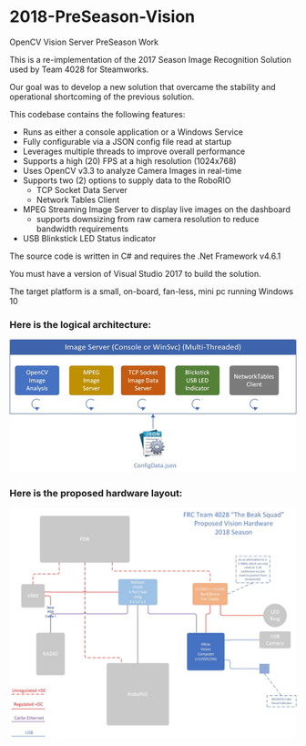 # 2018-PreSeason-Vision
OpenCV Vision Server PreSeason Work

This is a re-implementation of the 2017 Season Image Recognition Solution used by Team 4028 for Steamworks.

Our goal was to develop a new solution that overcame the stability and operational shortcoming of the previous solution.

This codebase contains the following features:

- Runs as either a console application or a Windows Service
- Fully configurable via a JSON config file read at startup
- Leverages multiple threads to improve overall performance
- Supports a high (20) FPS at a high resolution (1024x768)
- Uses OpenCV v3.3 to analyze Camera Images in real-time
- Supports two (2) options to supply data to the RoboRIO
	- TCP Socket Data Server
	- Network Tables Client
- MPEG Streaming Image Server to display live images on the dashboard
	- supports downsizing from raw camera resolution to reduce bandwidth requirements
- USB Blinkstick LED Status indicator

The source code is written in C# and requires the .Net Framework v4.6.1

You must have a version of Visual Studio 2017 to build the solution.

The target platform is a small, on-board, fan-less, mini pc running Windows 10

### Here is the logical architecture:

![](https://github.com/Team4028/2018-PreSeason-Vision/blob/master/Images/Threads.jpg)

### Here is the proposed hardware layout:

![](https://github.com/Team4028/2018-PreSeason-Vision/blob/master/Images/Proposed%20Hardware%20Layout%20(resize).jpg)

